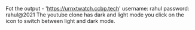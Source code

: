 Fot the output - 'https://urnxtwatch.ccbp.tech'
username: rahul
password: rahul@2021
The youtube clone has dark and light mode you click on the icon to switch between light and dark mode.

